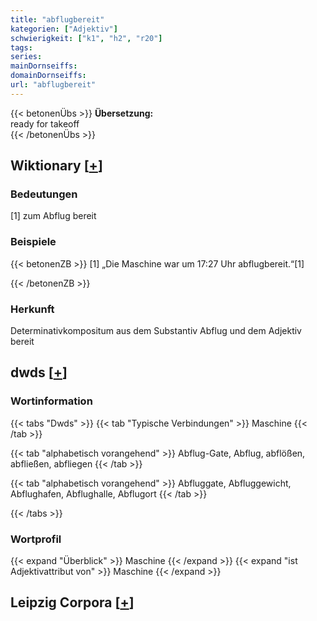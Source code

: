 ```yaml
---
title: "abflugbereit"
kategorien: ["Adjektiv"]
schwierigkeit: ["k1", "h2", "r20"]
tags:
series:
mainDornseiffs:
domainDornseiffs:
url: "abflugbereit"
---
```


{{< betonenÜbs >}}
**Übersetzung:**  
ready for takeoff  
{{< /betonenÜbs >}}

## Wiktionary [[+](https://de.wiktionary.org/wiki/abflugbereit)]

### Bedeutungen
[1] zum Abflug bereit  

### Beispiele
{{< betonenZB >}}
[1] „Die Maschine war um 17:27 Uhr abflugbereit.“[1]  

{{< /betonenZB >}}
### Herkunft
Determinativkompositum aus dem Substantiv Abflug und dem Adjektiv bereit  



## dwds [[+](https://www.dwds.de/wb/abflugbereit)]

### Wortinformation
{{< tabs "Dwds" >}}
{{< tab "Typische Verbindungen" >}}
Maschine
{{< /tab >}}

{{< tab "alphabetisch vorangehend" >}}
Abflug-Gate, Abflug, abflößen, abfließen, abfliegen
{{< /tab >}}

{{< tab "alphabetisch vorangehend" >}}
Abfluggate, Abfluggewicht, Abflughafen, Abflughalle, Abflugort
{{< /tab >}}

{{< /tabs >}}

### Wortprofil
{{< expand "Überblick" >}} Maschine {{< /expand >}}
{{< expand "ist Adjektivattribut von" >}} Maschine {{< /expand >}}

## Leipzig Corpora [[+](https://corpora.uni-leipzig.de/en/res?word=abflugbereit&corpusId=deu_newscrawl-public_2018)]

